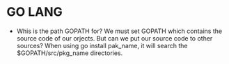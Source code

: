 # GO LANG

* Whis is the path GOPATH for? We must set GOPATH which contains the source code of our orjects. But can we put our source code to other sources?
When using go install pak_name, it will search the $GOPATH/src/pkg_name directories. 
